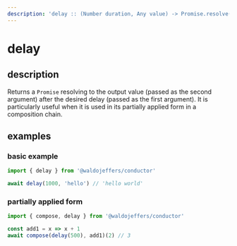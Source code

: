 ```yaml
---
description: 'delay :: (Number duration, Any value) -> Promise.resolve(value)'
---
```


# delay

## description

Returns a `Promise` resolving to the output value \(passed as the second argument\) after the desired delay \(passed as the first argument\). It is particularly useful when it is used in its partially applied form in a composition chain.

## examples

### basic example

```javascript
import { delay } from '@waldojeffers/conductor'

await delay(1000, 'hello') // 'hello world'
```

### partially applied form

```javascript
import { compose, delay } from '@waldojeffers/conductor'

const add1 = x => x + 1
await compose(delay(500), add1)(2) // 3
```

